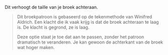 
Dit verhoogt de taille van je broek achteraan.

> Dit broekpatroon is gebaseerd op de tekenmethode van Winifred Aldrich. Een klacht die ik vaak krijg is dat de broek achteraan te laag is. De klacht is gegrond, ze is laag.
> 
> Deze optie staat je toe dat aan te passen, zonder het patroon dramatisch te veranderen. Je kan gewoon de achterkant van de broek wat hoger maken.